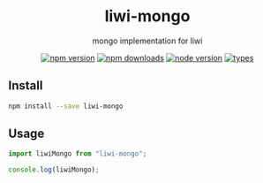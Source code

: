 <h1 align="center">
  liwi-mongo
</h1>

<p align="center">
  mongo implementation for liwi
</p>

<p align="center">
  <a href="https://npmjs.org/package/liwi-mongo"><img src="https://img.shields.io/npm/v/liwi-mongo.svg?style=flat-square" alt="npm version"></a>
  <a href="https://npmjs.org/package/liwi-mongo"><img src="https://img.shields.io/npm/dw/liwi-mongo.svg?style=flat-square" alt="npm downloads"></a>
  <a href="https://npmjs.org/package/liwi-mongo"><img src="https://img.shields.io/node/v/liwi-mongo.svg?style=flat-square" alt="node version"></a>
  <a href="https://npmjs.org/package/liwi-mongo"><img src="https://img.shields.io/npm/types/liwi-mongo.svg?style=flat-square" alt="types"></a>
</p>

## Install

```bash
npm install --save liwi-mongo
```

## Usage

```js
import liwiMongo from "liwi-mongo";

console.log(liwiMongo);
```
